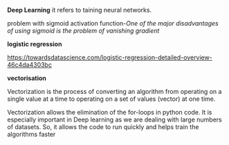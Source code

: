 **Deep Learning**
it refers to taining neural networks.

problem with sigmoid activation function-*One of the major disadvantages of using sigmoid is the problem of vanishing gradient*

**logistic regression**

https://towardsdatascience.com/logistic-regression-detailed-overview-46c4da4303bc

**vectorisation**

Vectorization is the process of converting an algorithm from operating on a single value at a time to operating on a set of values (vector) at one time. 

Vectorization allows the elimination of the for-loops in python code. It is especially important in Deep learning as we are dealing with large numbers of datasets. So, it allows the code to run quickly and helps train the algorithms faster


